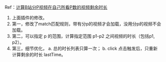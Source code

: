 Ref：[计算B站分P视频在自己所看P数的视频剩余时长](https://greasyfork.org/zh-CN/scripts/453414-%E8%AE%A1%E7%AE%97b%E7%AB%99%E5%88%86p%E8%A7%86%E9%A2%91%E5%9C%A8%E8%87%AA%E5%B7%B1%E6%89%80%E7%9C%8Bp%E6%95%B0%E7%9A%84%E8%A7%86%E9%A2%91%E5%89%A9%E4%BD%99%E6%97%B6%E9%95%BF)
1. 上面插件的修改。
2. 第一，修改了match匹配规则，带有分p的视频才会加载，没用分p的视频不会加载。
3. 第二，可以指定 p 的范围，计算指定范围 p1-p2 之间视频的时长（包括p1, p2）。
4. 第三，细节优化，
    a. 总的时长列表只算一次；
    b. click 点击触发后，只重新计算剩余的时长 lastTime。